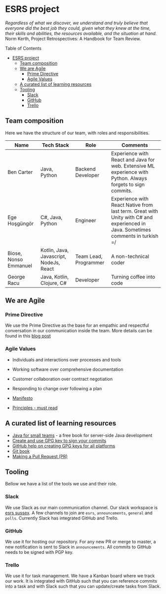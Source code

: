 # ESRS project

_Regardless of what we discover, we understand and truly believe that everyone did the best job they could, given what they knew at the time, their skills and abilities, the resources available, and the situation at hand._ Norm Kerth, Project Retrospectives: A Handbook for Team Review.

Table of Contents

- [ESRS project](#esrs-project)
  - [Team composition](#team-composition)
  - [We are Agile](#we-are-agile)
    - [Prime Directive](#prime-directive)
    - [Agile Values](#agile-values)
  - [A curated list of learning resources](#a-curated-list-of-learning-resources)
  - [Tooling](#tooling)
    - [Slack](#slack)
    - [GitHub](#github)
    - [Trello](#trello)

## Team composition

Here we have the structure of our team, with roles and responsibilities.

| Name                  | Tech Stack                              | Role                  | Comments                                                                                                                        |
| --------------------- | --------------------------------------- | --------------------- | ------------------------------------------------------------------------------------------------------------------------------- |
| Ben Carter            | Java, Python                            | Backend Developer     | Experience with React and Java for web. Extensive ML experience with Python. Always forgets to sign commits.                    |
| Ege Hoşgüngör         | C#, Java, Python                        | Engineer              | Experience with React Native from last term. Great with Unity with C# and experienced in Java. Sometimes comments in turkish =/ |
| Biose, Nonso Emmanuel | Kotlin, Java, Javascript, NodeJs, React | Team Lead, Programmer | A non-technical coder                                                                                                           |
| George Racu           | Java, Kotlin, Clojure, C#               | Developer             | Turning coffee into code                                                                                                        |

## We are Agile

### Prime Directive

We use the Prime Directive as the base for an empathic and respectful conversation in our communication inside the team. More details can be found in this [blog post](https://www.thoughtworks.com/insights/blog/applying-prime-directive-beyond-retrospective)

### Agile Values

- Individuals and interactions over processes and tools
- Working software over comprehensive documentation
- Customer collaboration over contract negotiation
- Responding to change over following a plan

- [Manifesto](https://agilemanifesto.org/)
- [Principles - must read](https://agilemanifesto.org/principles.html)

## A curated list of learning resources

- [Java for small teams](https://ncrcoe.gitbooks.io/java-for-small-teams/content/) - a free book for server-side Java development
- [Create and use GPG key to sign your commits](https://georgeracu.github.io/2019/09/10/setup-gpg-and-git-sign-on-mac.html)
- [GitHub help on creating GPG keys for all platforms](https://help.github.com/en/articles/generating-a-new-gpg-key)
- [Git book](https://git-scm.com/book/en/v2)
- [Making a Pull Request (PR)](https://www.atlassian.com/git/tutorials/making-a-pull-request)

## Tooling

Bellow we have a list of the tools we use and their role.

### Slack

We use Slack as our main communication channel. Our slack workspace is [esrs sussex](https://esrssussex.slack.com). A few channels to join are `esrs`, `announcements`, `general` and `polls`. Currently Slack has integrated GitHub and Trello.

### GitHub

We use it for hosting our repository. For any new PR or merge to master, a new notification is sent to Slack in `announcements`. All commits to GitHub needs to be signed with PGP key.

### Trello

We use it for task management. We have a Kanban board where we track our work. It is integrated with GitHub such that you can reference commits into a task and with Slack such that you can update/create tasks from Slack.
